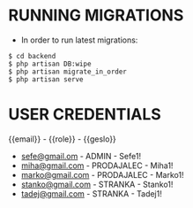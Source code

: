 # RUNNING MIGRATIONS
- In order to run latest migrations: 
```shell
$ cd backend
$ php artisan DB:wipe
$ php artisan migrate_in_order
$ php artisan serve
```
# USER CREDENTIALS
{{email}} - {{role}} - {{geslo}}
- sefe@gmail.om - ADMIN - Sefe1!
- miha@gmail.com - PRODAJALEC - Miha1!
- marko@gmail.com - PRODAJALEC - Marko1!
- stanko@gmail.com - STRANKA - Stanko1!
- tadej@gmail.com - STRANKA - Tadej1!
